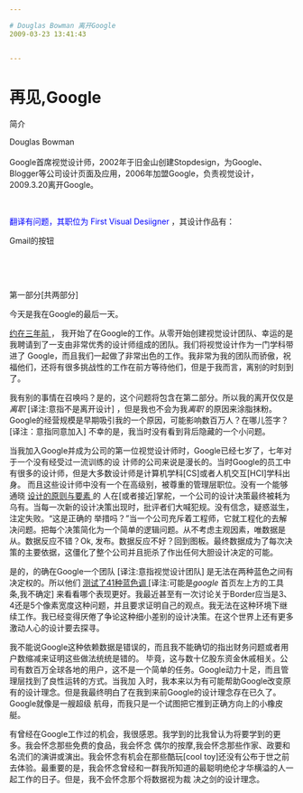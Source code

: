 ```yaml
---

# Douglas Bowman 离开Google
2009-03-23 13:41:43


---
```



<p>         <h1>再见,Google</h1>         <p>简介</p>
         <p>Douglas Bowman <br />
          <br />
 Google首席视觉设计师，2002年于旧金山创建Stopdesign，为Google、Blogger等公司设计页面及应用，2006年加盟Google，负责视觉设计，2009.3.20离开Google。</p>
         <p>&nbsp;</p>
         <p>                 <span style="color: #0000ff;">翻译有问题，其职位为 First Visual Desiigner</span> ，其设计作品有：</p>
         <p>Gmail的按钮</p>
         <p>&nbsp;</p>
         <p>&nbsp;</p>
         <p>                 <span> <span>第一部分[共两部分]</span> </span>         </p>
         <p>                 <span> <span>今天是我在Google的最后一天。</span> </span>         </p>
         <p>                 <a href="http://stopdesign.com/archive/2006/05/27/going-to-google.html"> <span> <span>约在三年前</span> </span> </a> <span> <span>， 我开始了在Google的工作。从零开始创建视觉设计团队、幸运的是我聘请到了一支由非常优秀的设计师组成的团队。我们将视觉设计作为一门学科带进了 Google，而且我们一起做了非常出色的工作。我非常为我的团队而骄傲，祝福他们，还将有很多挑战性的工作在前方等待他们，但是于我而言，离别的时刻到 了。</span> </span>         </p>
         <p>                 <span> <span>我有别的事情在召唤吗？是的，这个问题将包含在第二部分。所以我的离开仅仅是<em>离职</em> </span> </span> <span> <span> <span>[译注:意指不是离开设计]</span> </span> </span> <span> <span>，但是我也不会为我<em>离职</em> 的原因来涂脂抹粉。Google的经营规模是早期吸引我的一个原因，可能影响数百万人？在哪儿签字？</span> </span> <span> <span> <span>[译注：意指同意加入]</span> </span> </span> <span> <span>不幸的是，我当时没有看到背后隐藏的一个小问题。</span> </span>         </p>
         <p>                 <span> <span>当我加入Google并成为公司的第一位视觉设计师时，Google已经七岁了，七年对于一个没有经受过一流训练的设 计师的公司来说是漫长的。当时Google的员工中有很多的设计师，但是大多数设计师是计算机学科[CS]或者人机交互[HCI]学科出身。 而且这些设计师中没有一个在高级别，被尊重的管理层职位。没有一个能够通晓</span> </span> <a href="http://en.wikipedia.org/wiki/Design_principles_and_elements"> <span> <span>设计的原则与要素</span> </span> </a> <span> <span>的 人在[或者接近]掌舵，一个公司的设计决策最终被耗为乌有。当每一次新的设计决策出现时，批评者们大喊犯规。没有信念，疑惑滋生，注定失败。&ldquo;这是正确的 举措吗？&rdquo;当一个公司充斥着工程师，它就工程化的去解决问题。把每个决策简化为一个简单的逻辑问题。从不考虑主观因素，唯数据是从。数据反应不错？Ok, 发布。数据反应不好？回到图板。最终数据成为了每次决策的主要依据，这僵化了整个公司并且扼杀了作出任何大胆设计决定的可能。</span> </span>         </p>
         <p>                 <span> <span>是的，的确在Google一个团队</span> </span> <span> <span> <span>[译注:意指视觉设计团队]</span> </span> </span> <span> <span>是无法在两种蓝色之间有决定权的。所以他们</span> </span> <a href="http://www.nytimes.com/2009/03/01/business/01marissa.html?pagewanted=print"> <span> <span>测试了41种蓝色调</span> </span> </a> <span> <span> <span>[译注:可能是<em>google</em> 首页左上方的工具条,我不确定]</span> </span> </span> <span> <span>来看看哪个表现更好。我最近甚至有一次讨论关于Border应当是3、4还是5个像素宽度这种问题，并且要求证明自己的观点。我无法在这种环境下继续工作。我已经变得厌倦了争论这种细小差别的设计决策。在这个世界上还有更多激动人心的设计要去探寻。</span> </span>         </p>
         <p>                 <span> <span>我不能说Google这种依赖数据是错误的，而且我不能确切的指出财务问题或者用户数缩减来证明这些做法统统是错的。 毕竟，这与数十亿股东资金休戚相关。公司有数百万全球各地的用户，这不是一个简单的任务。Google动力十足，而且管理层找到了良性运转的方式。当我加 入时，我本来以为有可能帮助Google改变原有的设计理念。但是我最终明白了在我到来前Google的设计理念存在已久了。Google就像是一艘超级 航母，而我只是一个试图把它推到正确方向上的小橡皮艇。</span> </span>         </p>
         <p>                 <span> <span>有曾经在Google工作过的机会，我很感恩。我学到的比我曾认为将要学到的更多。我会怀念那些免费的食品，我会怀念 偶尔的按摩,我会怀念那些作家、政要和名流们的演讲或演出。我会怀念有机会在那些酷玩[cool toy]还没有公布于世之前去体验。最重要的是，我会怀念曾经和一群我所知道的最聪明绝伦才华横溢的人一起工作的日子。但是，我不会怀念那个将数据视为裁 决之剑的设计理念。</span> </span>         </p>
 </p>
 <!--XN_AntiSpam_Robot 2009-06-16-->